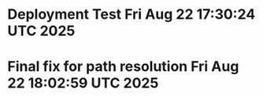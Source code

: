 # Deployment Test Fri Aug 22 17:30:24 UTC 2025
# Final fix for path resolution Fri Aug 22 18:02:59 UTC 2025
